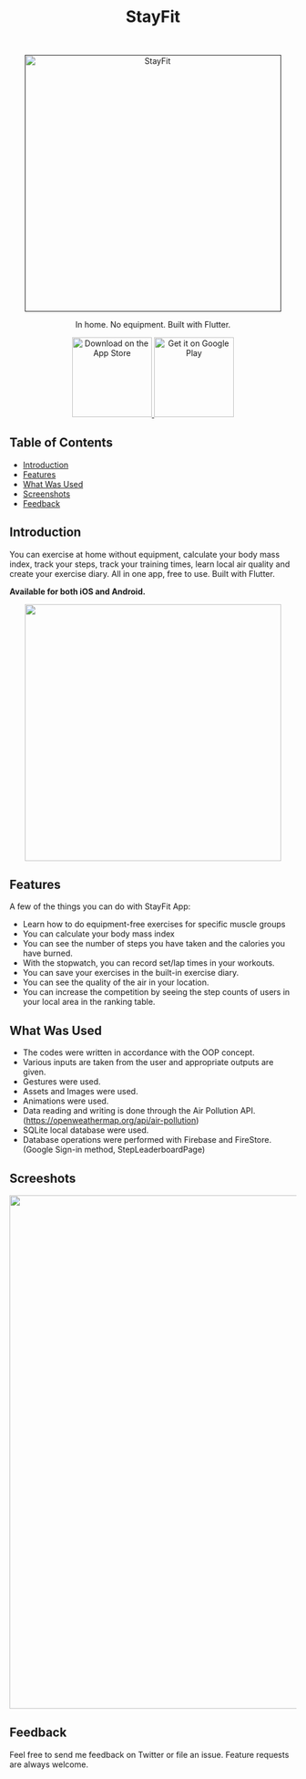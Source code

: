 <h1 align="center"> StayFit </h1> <br>
<p align="center">
  <a href="">
    <img alt="StayFit" title="StayFit" src="https://i.imgur.com/HXfwKzd.png" width="450">
  </a>
</p>

<p align="center">
  In home. No equipment. Built with Flutter.
</p>

<p align="center">
  <a href="https://itunes.apple.com/us/app/stayfit/id1251347962?mt=8">
    <img alt="Download on the App Store" title="App Store" src="http://i.imgur.com/0n2zqHD.png" width="140">
  </a>

  <a href="https://play.google.com/store/apps/details?id=com.stayfit">
    <img alt="Get it on Google Play" title="Google Play" src="http://i.imgur.com/mtGRPuM.png" width="140">
  </a>
</p>

<!-- START doctoc generated TOC please keep comment here to allow auto update -->
<!-- DON'T EDIT THIS SECTION, INSTEAD RE-RUN doctoc TO UPDATE -->
## Table of Contents

- [Introduction](#introduction)
- [Features](#features)
- [What Was Used](#whatwasused)
- [Screenshots](#screenshots)
- [Feedback](#feedback)


<!-- END doctoc generated TOC please keep comment here to allow auto update -->

## Introduction

You can exercise at home without equipment, calculate your body mass index, track your steps, track your training times, learn local air quality and create your exercise diary. All in one app, free to use. Built with Flutter.

**Available for both iOS and Android.**

<p align="center">
  <img src = "https://i.imgur.com/AAu9whq.jpg" width=450>
</p>

## Features

A few of the things you can do with StayFit App:

* Learn how to do equipment-free exercises for specific muscle groups
* You can calculate your body mass index
* You can see the number of steps you have taken and the calories you have burned.
* With the stopwatch, you can record set/lap times in your workouts.
* You can save your exercises in the built-in exercise diary.
* You can see the quality of the air in your location.
* You can increase the competition by seeing the step counts of users in your local area in the ranking table.

## What Was Used 

* The codes were written in accordance with the OOP concept.
* Various inputs are taken from the user and appropriate outputs are given.
* Gestures were used.
* Assets and Images were used.
* Animations were used.
* Data reading and writing is done through the Air Pollution API. (https://openweathermap.org/api/air-pollution)
* SQLite local database were used.
* Database operations were performed with Firebase and FireStore. (Google Sign-in method, StepLeaderboardPage)

## Screeshots

<p align="center">
  <img src = "https://i.imgur.com/Fde7EqD.jpg" width=900>
</p>

## Feedback

Feel free to send me feedback on Twitter or file an issue. Feature requests are always welcome. 
